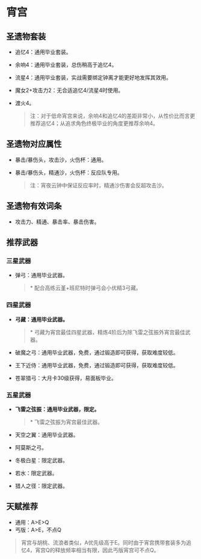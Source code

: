# 宵宫

## 圣遗物套装  

- 追忆4：通用毕业套装。  

- 余响4：通用毕业套装，总伤稍高于追忆4。  

- 流星4：通用毕业套装，实战需要绑定钟离才能更好地发挥其效用。  

- 魔女2+攻击力2：无合适追忆4/流星4时使用。  

- 渡火4。  

  > 注：对于低命宵宫来说，余响4和追忆4的差距非常小，从性价比而言更推荐追忆4；从追求角色终极毕业的角度更推荐余响4。  

## 圣遗物对应属性  

- 暴击/暴伤头，攻击沙，火伤杯：通用。  

- 暴击/暴伤头，精通沙，火伤杯：反应队专用。  

  > 注：宵夜云钟中保证反应率时，精通沙伤害会反超攻击沙。  

## 圣遗物有效词条  

- 攻击力、精通、暴击率、暴击伤害。  

## 推荐武器  

### 三星武器  

- 弹弓：通用毕业武器。  

  > \* 配合高练云堇+班尼特时弹弓会小优精3弓藏。  

### 四星武器  

- **弓藏：通用毕业武器。**

  > \* 弓藏为宵宫最佳四星武器，精炼4阶后为除飞雷之弦振外宵宫最佳武器。  

- 破魔之弓：通用毕业武器，免费，通过锻造即可获得，获取难度较低。  

- 王下近侍：通用毕业武器，免费，通过锻造即可获得，获取难度较低。  

- 苍翠猎弓：大月卡30级获得，易面板毕业。  

### 五星武器  

- **飞雷之弦振：通用毕业武器，限定。**

  > \* 飞雷之弦振为宵宫最佳武器。  

- 天空之翼：通用毕业武器。  

- 阿莫斯之弓。  

- 冬极白星：限定武器。  

- 若水：限定武器。  

- 猎人之径：限定武器。

## 天赋推荐  

- 通用：A>E>Q  
- 丐版：A>E，不点Q  

> 宵宫与胡桃、流浪者类似，A优先级高于E。同时由于宵宫携带套装多为追忆4，宵宫Q的释放频率相当有限，因此丐版宵宫可不点Q。  
